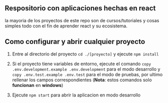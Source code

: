 ## Respositorio con aplicaciones hechas en react 
la mayoria de los proyectos de este repo son de cursos/tutoriales y cosas simples todo con el fin de aprender react y su ecosistema.

## Como configurar y abrir cualquier proyecto

1. Entre al directorio del proyecto `cd ./[proyecto]` y ejecute `npm install`

2. Si el proyecto tiene variables de entorno, ejecute el comando `copy .env.development.example .env.development` para el modo desarrollo y `copy .env.test.example .env.test` para el modo de pruebas, por ultimo rellenar los campos correspondientes (**Nota**: estos comandos solo **funcionan** en **windows**) 

3. Ejecute `npm start` para abrir la aplicacion en modo desarrollo
